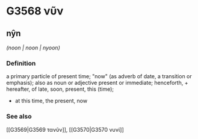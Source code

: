 # G3568 νῦν

## nŷn

_(noon | noon | nyoon)_

### Definition

a primary particle of present time; "now" (as adverb of date, a transition or emphasis); also as noun or adjective present or immediate; henceforth, + hereafter, of late, soon, present, this (time); 

- at this time, the present, now

### See also

[[G3569|G3569 τανῦν]], [[G3570|G3570 νυνί]]

